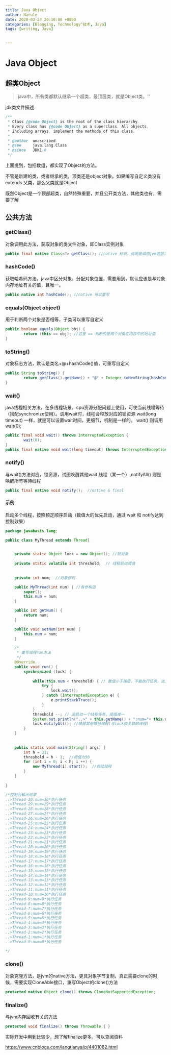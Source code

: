 ```yaml
---
title: Java Object  
author: Narule
date: 2020-03-24 20:10:00 +0800
categories: [Blogging, Technology^技术, Java]
tags: [writing, Java]


---
```




# Java Object  

## 超类Object

> java中，所有类都默认继承一个超类，最顶层类，就是Object类。''

jdk类文件描述
```java
/**
 * Class {@code Object} is the root of the class hierarchy.
 * Every class has {@code Object} as a superclass. All objects,
 * including arrays, implement the methods of this class.
 *
 * @author  unascribed
 * @see     java.lang.Class
 * @since   JDK1.0
 */
```
上面提到，包括数组，都实现了Object的方法。

不管是新建的类，或者继承的类，顶类还是object对象。如果编写自定义类没有 extends 父类，那么父类就是Object

既然Object是一个顶部超类，自然特殊重要，并且公开类方法，其他类也有，需要了解



## 公共方法
### getClass()

对象调用此方法，获取对象的类文件对象，即Class实例对象
```java
public final native Class<?> getClass(); //native 标识，说明是调用jvm底层方法(C语言) final
```


### hashCode()

获取哈希码方法，java中区分对象，分配对象位置，需要用到，默认应该是与对象内存地址有关的值，且唯一。
```java
public native int hashCode(); //native 可以重写
```

### equals(Object object)

用于判断两个对象是否相等，子类可以重写自定义

```java
public boolean equals(Object obj) {
        return (this == obj); //这里 == 判断的是两个对象在内存中的地址值
}
```



### toString()

对象标志方法，默认是类名+@+hashCode()值，可重写自定义

```java
public String toString() {
        return getClass().getName() + "@" + Integer.toHexString(hashCode());
}
```



### wait()

java线程相关方法，在多线程场景，cpu资源分配问题上使用，可使当前线程等待
（搭配synchronize使用）。调用wait时，线程会释放对应的锁资源
wait(long timeout) 一样，就是可以设置wait时间，更细节，机制是一样的。 wait() 则调用 wait(0);
```java
public final void wait() throws InterruptedException {
        wait(0);
}	
public final native void wait(long timeout) throws InterruptedException; //native & final
```

### notify()

与wait()方法对应，锁资源，试图唤醒其他wait 线程（某一个）,notifyAll() 则是唤醒所有等待线程

```java
public final native void notify();  //native & final
```



#### 示例

启动多个线程，按照预定顺序启动（数值大的优先启动，通过 wait 和 notify达到控制效果）

```java
package javabasis.lang;

public class MyThread extends Thread{

	
	private static Object lock = new Object(); //锁对象
	
	private static volatile int threshold;  // 线程启动阈值
	
	
	private int num;  //对象标识

	public MyThread(int num) { //有参构造
		super();
		this.num = num;
	}

	public int getNum() {
		return num;
	}

	public void setNum(int num) {
		this.num = num;
	}

	/*
	 * 重写线程run方法
	 */
	@Override
	public void run() {
		synchronized (lock) {
			
			while(this.num < threshold) { // 数值小于阈值，不能执行任务，进入等待状态
				try {
					lock.wait();
				} catch (InterruptedException e) {
					e.printStackTrace();
				}
			}
			threshold --; // 没启动一个线程任务，阈值减一
			System.out.println("..>" + this.getName() + ":num="+ this.num +"*执行任务");
			lock.notifyAll(); //唤醒其他等待线程(与lock锁关联的线程)
		}
	}
	
	
	public static void main(String[] args) {
		int h = 31; 
		threshold = h - 1;  //阈值为30
		for (int i = 0; i < h; i ++) {
			new MyThread(i).start();  //启动线程
		}
	}
	
}

/*控制台输出结果
..>Thread-30:num=30*执行任务
..>Thread-29:num=29*执行任务
..>Thread-28:num=28*执行任务
..>Thread-27:num=27*执行任务
..>Thread-26:num=26*执行任务
..>Thread-25:num=25*执行任务
..>Thread-24:num=24*执行任务
..>Thread-23:num=23*执行任务
..>Thread-22:num=22*执行任务
..>Thread-21:num=21*执行任务
..>Thread-20:num=20*执行任务
..>Thread-19:num=19*执行任务
..>Thread-18:num=18*执行任务
..>Thread-17:num=17*执行任务
..>Thread-16:num=16*执行任务
..>Thread-15:num=15*执行任务
..>Thread-14:num=14*执行任务
..>Thread-13:num=13*执行任务
..>Thread-12:num=12*执行任务
..>Thread-11:num=11*执行任务
..>Thread-10:num=10*执行任务
..>Thread-9:num=9*执行任务
..>Thread-8:num=8*执行任务
..>Thread-7:num=7*执行任务
..>Thread-6:num=6*执行任务
..>Thread-5:num=5*执行任务
..>Thread-4:num=4*执行任务
..>Thread-3:num=3*执行任务
..>Thread-2:num=2*执行任务
..>Thread-1:num=1*执行任务
..>Thread-0:num=0*执行任务

*/
```



### clone()

对象克隆方法，是jvm的native方法，更具对象字节复制，真正需要clone的时候，需要实现CloneAble接口，重写Object的clone()方法

```java
protected native Object clone() throws CloneNotSupportedException;  
```



### finalize()

与jvm内存回收有关的方法

```java
protected void finalize() throws Throwable { }
```



实际开发中用到比较少，想了解finalize更多，可以查阅资料

https://www.cnblogs.com/langtianya/p/4401062.html
